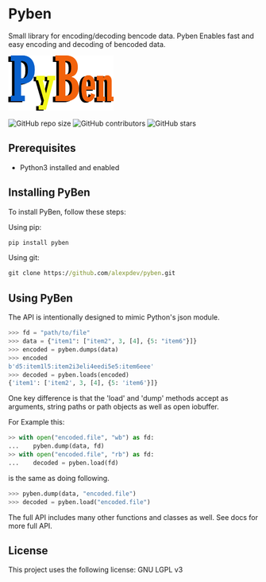 # Pyben

Small library for encoding/decoding bencode data.
Pyben Enables fast and easy encoding and decoding of bencoded data.

![PyBen](./assets/pyben.png)

![GitHub repo size](https://img.shields.io/github/repo-size/alexpdev/pyben)
![GitHub contributors](https://img.shields.io/github/license/alexpdev/pyben)
![GitHub stars](https://img.shields.io/badge/rating-99-green)

## Prerequisites

* Python3 installed and enabled

## Installing PyBen

To install PyBen, follow these steps:

Using pip:

```bash
pip install pyben
```

Using git:

```cmd
git clone https://github.com/alexpdev/pyben.git
```

## Using PyBen

The API is intentionally designed to mimic Python's json module.

```python
>>> fd = "path/to/file"
>>> data = {"item1": ["item2", 3, [4], {5: "item6"}]}
>>> encoded = pyben.dumps(data)
>>> encoded
b'd5:item1l5:item2i3eli4eedi5e5:item6eee'
>>> decoded = pyben.loads(encoded)
{'item1': ['item2', 3, [4], {5: 'item6'}]}
```

One key difference is that the 'load' and 'dump' methods accept as arguments,
string paths or path objects as well as open iobuffer.

For Example this:

```python
>> with open("encoded.file", "wb") as fd:
...    pyben.dump(data, fd)
>> with open("encoded.file", "rb") as fd:
...    decoded = pyben.load(fd)
```

is the same as doing following.

```python
>>> pyben.dump(data, "encoded.file")
>>> decoded = pyben.load("encoded.file")
```

The full API includes many other functions and classes as well.
See docs for more full API.

## License

This project uses the following license: GNU LGPL v3
